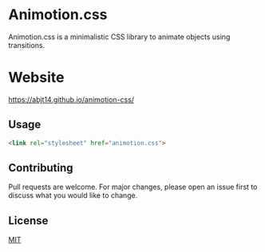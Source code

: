 # Animotion.css

Animotion.css is a minimalistic CSS library to animate objects using transitions.

# Website

https://abjt14.github.io/animotion-css/

## Usage

```html
<link rel="stylesheet" href="animotion.css">
```
## Contributing
Pull requests are welcome. For major changes, please open an issue first to discuss what you would like to change.

## License
[MIT](https://choosealicense.com/licenses/mit/)
